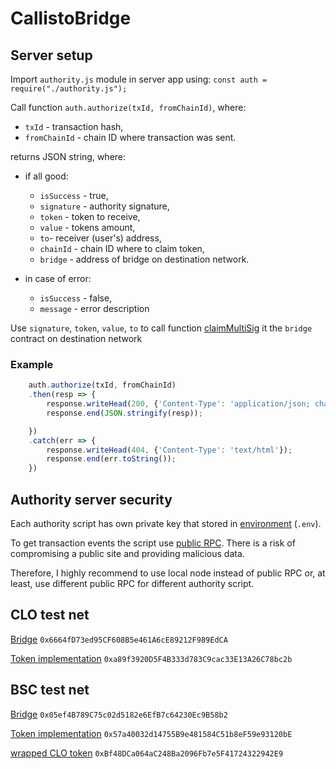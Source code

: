 # CallistoBridge

## Server setup

Import `authority.js` module in server app using: 
`const auth = require("./authority.js");`

Call function `auth.authorize(txId, fromChainId)`, where:
* `txId` - transaction hash, 
* `fromChainId` - chain ID where transaction was sent.


returns JSON string, where:
* if all good:
  * `isSuccess` - true,
  * `signature` - authority signature,
  * `token` - token to receive,
  * `value` - tokens amount,
  * `to`- receiver (user's) address,
  * `chainId` - chain ID where to claim token,
  * `bridge` - address of bridge on destination network.

* in case of error: 
  * `isSuccess` - false,
  * `message` - error description


Use `signature`, `token`, `value`, `to` to call function [claimMultiSig]() it the `bridge` contract on destination network

### Example
```js
    auth.authorize(txId, fromChainId)
    .then(resp => {
        response.writeHead(200, {'Content-Type': 'application/json; charset=utf-8'});
        response.end(JSON.stringify(resp));

    })
    .catch(err => {
        response.writeHead(404, {'Content-Type': 'text/html'});
        response.end(err.toString());            
    })
```

## Authority server security

Each authority script has own private key that stored in [environment]() (`.env`). 

To get transaction events the script use [public RPC](). There is a risk of compromising a public site and providing malicious data.

Therefore, I highly recommend to use local node instead of public RPC or, at least, use different public RPC for different authority script.

## CLO test net
[Bridge](https://testnet-explorer.callisto.network/address/0x6664fD73ed95CF608B5e461A6cE89212F989EdCA/contracts) `0x6664fD73ed95CF608B5e461A6cE89212F989EdCA`

[Token implementation](https://testnet-explorer.callisto.network/address/0xa89f3920D5F4B333d783C9cac33E13A26C78bc2b/contracts) `0xa89f3920D5F4B333d783C9cac33E13A26C78bc2b`


## BSC test net
[Bridge](https://testnet.bscscan.com/address/0x05ef4b789c75c02d5182e6efb7c64230ec9b58b2#code) `0x05ef4B789C75c02d5182e6EfB7c64230Ec9B58b2`

[Token implementation](https://testnet.bscscan.com/address/0x57a40032d14755b9e481584c51b8ef59e93120be#code) `0x57a40032d14755B9e481584C51b8eF59e93120bE`

[wrapped CLO token](https://testnet.bscscan.com/address/0xbf48dca064ac248ba2096fb7e5f41724322942e9#code) `0xBf48DCa064aC248Ba2096Fb7e5F41724322942E9`